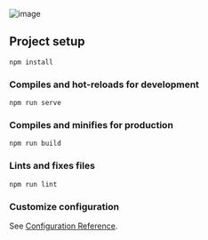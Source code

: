 ![image](https://user-images.githubusercontent.com/69653683/142742611-63d7b92e-71eb-4a65-b4f0-159771ff25aa.png)

## Project setup
```
npm install
```

### Compiles and hot-reloads for development
```
npm run serve
```

### Compiles and minifies for production
```
npm run build
```

### Lints and fixes files
```
npm run lint
```

### Customize configuration
See [Configuration Reference](https://cli.vuejs.org/config/).
